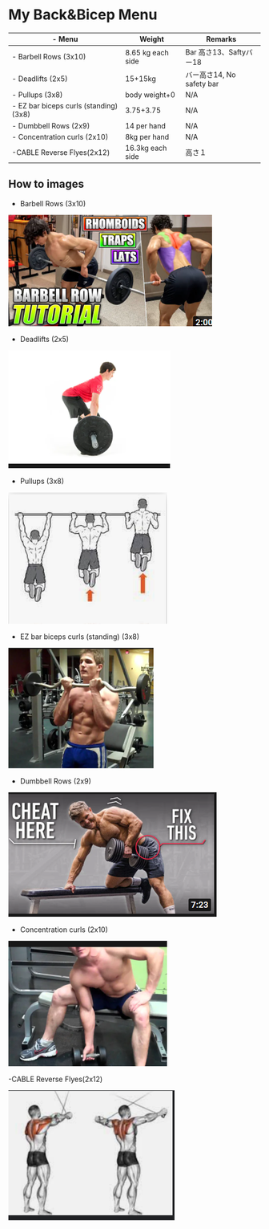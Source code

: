 # My Back&Bicep Menu

| \- Menu                  | Weight            |   Remarks  |
| --------------------------------------- | ------------- | --------------|
| \- Barbell Rows (3x10)                  | 8.65 kg each side            | Bar 高さ13、Saftyバー18 |
| \- Deadlifts (2x5)                      | 15+15kg     |  バー高さ14, No safety bar| 
| \- Pullups (3x8)                        | body weight+0 | N/A |
| \- EZ bar biceps curls (standing) (3x8) | 3.75+3.75     | N/A |
| \- Dumbbell Rows (2x9)                  | 14 per hand   | N/A |
| \- Concentration curls (2x10)           | 8kg per hand  | N/A |
| \-CABLE Reverse Flyes(2x12)             | 16.3kg each side    | 高さ１

## How to images

-  Barbell Rows  (3x10)

![](./img/Back_and_Bicep/Barbell_Rows.png)

- Deadlifts (2x5)

![](./img/Back_and_Bicep/Deadlifts.png)

- Pullups (3x8)

![](./img/Back_and_Bicep/Pullups.png)

- EZ bar biceps curls (standing) (3x8)

![](./img/Back_and_Bicep/EZ_bar_biceps_curls_(standing).png)

- Dumbbell Rows (2x9)

![](./img/Back_and_Bicep/Dumbbell_Rows.png)

- Concentration curls (2x10)

![](./img/Back_and_Bicep/Concentration_curls.png)

-CABLE Reverse Flyes(2x12) 

![](./img/Back_and_Bicep/CABLE_Reverse_Flyes.png)
